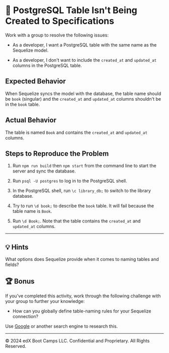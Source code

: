 # 🐛 PostgreSQL Table Isn't Being Created to Specifications

Work with a group to resolve the following issues:

* As a developer, I want a PostgreSQL table with the same name as the Sequelize model.

* As a developer, I don't want to include the `created_at` and `updated_at` columns in the PostgreSQL table.

## Expected Behavior

When Sequelize syncs the model with the database, the table name should be `book` (singular) and the `created_at` and `updated_at` columns shouldn't be in the `book` table.

## Actual Behavior

The table is named `Book` and contains the `created_at` and `updated_at` columns.

## Steps to Reproduce the Problem

1. Run `npm run build` then `npm start` from the command line to start the server and sync the database.

2. Run `psql -U postgres` to log in to the PostgreSQL shell.

3. In the PostgreSQL shell, run `\c library_db;` to switch to the library database.

4. Try to run `\d book;` to describe the `book` table. It will fail because the table name is `Book`.

5. Run `\d Book;`. Note that the table contains the `created_at` and `updated_at` columns.

---

## 💡 Hints

What options does Sequelize provide when it comes to naming tables and fields?

## 🏆 Bonus

If you've completed this activity, work through the following challenge with your group to further your knowledge:

* How can you globally define table-naming rules for your Sequelize connection?

Use [Google](https://www.google.com) or another search engine to research this.

---
© 2024 edX Boot Camps LLC. Confidential and Proprietary. All Rights Reserved.
